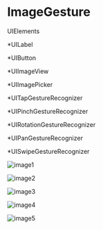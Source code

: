 # ImageGesture

UIElements

*UILabel

*UIButton

*UIImageView

*UIImagePicker

*UITapGestureRecognizer

*UIPinchGestureRecognizer

*UIRotationGestureRecognizer

*UIPanGestureRecognizer

*UISwipeGestureRecognizer

![image1](https://user-images.githubusercontent.com/83833264/128812928-f7c22dfc-c0c1-4d51-b19a-e01fd12c4a70.jpg)

![image2](https://user-images.githubusercontent.com/83833264/128812937-709e67c6-18cf-42cc-89d6-d6c745a2e51f.jpg)

![image3](https://user-images.githubusercontent.com/83833264/128812956-6bea57c8-9dc8-404c-8177-26953068b52a.jpg)

![image4](https://user-images.githubusercontent.com/83833264/128812972-91056569-6fdf-477a-b8c7-c63ed38d14b7.jpg)

![image5](https://user-images.githubusercontent.com/83833264/128812980-dfe30816-6d0f-48fb-9037-9ad4152d9867.jpg)
